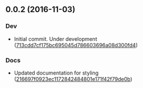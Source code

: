<a name="0.0.2"></a>
## 0.0.2 (2016-11-03)


### Dev

* Initial commit. Under development ([713cdd7cf175bc695045d786603696a08d300fd4](https://github.com/advanced-rest-client/raml-summary-view/commit/713cdd7cf175bc695045d786603696a08d300fd4))

### Docs

* Updated documentation for styling ([216697f0923ec1172842484801e171f42f79de0b](https://github.com/advanced-rest-client/raml-summary-view/commit/216697f0923ec1172842484801e171f42f79de0b))



